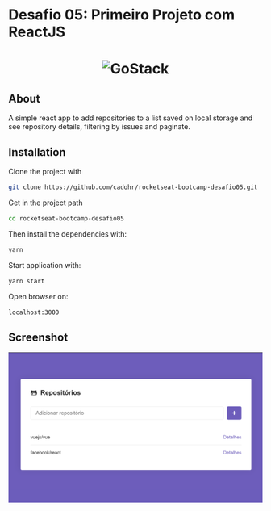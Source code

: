 # Desafio 05: Primeiro Projeto com ReactJS

<h1 align="center">
    <img alt="GoStack" src="https://rocketseat-cdn.s3-sa-east-1.amazonaws.com/bootcamp-header.png" width="200px" />
</h1>

## About

A simple react app to add repositories to a list saved on local storage and see repository details, filtering by issues and paginate.

## Installation

Clone the project with

```sh
git clone https://github.com/cadohr/rocketseat-bootcamp-desafio05.git
```

Get in the project path

```sh
cd rocketseat-bootcamp-desafio05
```

Then install the dependencies with:

```sh
yarn
```

Start application with:

```sh
yarn start
```

Open browser on:

```sh
localhost:3000
```

## Screenshot

<img alt="Screenshot Main" src=".github/screenshot-main.png" />
